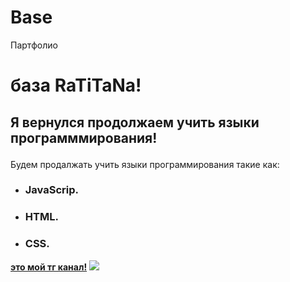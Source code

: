 # Base
Партфолио
<!DOCTYPE HTML>
<html lang ="ru">
<head>
  <meta charset = "utf-8">
  <style>
    body {
      backround-color : blue;
    }
    </style>
</head>
<body>
  <title>база!</title>
  <h1>база RaTiTaNa!</h1>
  <h2><p>Я вернулся продолжаем учить языки программмирования!</p></h2>
  <p>Будем продалжать учить языки программирования такие как:</p>
  <div>
    <ul>
      <li><h3>JavaScrip.</h3></li>
      <li><h3>HTML.</h3></li>
      <li><h3>CSS.</h3></li>
    </ul>
  </div>
  <a href ="https://t.me/zaronotok12"><strong>это мой тг канал!</strong></a>
  <img src ="https://i.pinimg.com/736x/80/27/a9/8027a93413211c1415c3dfae4ab13f2e.jpg">
</body>
</html>

